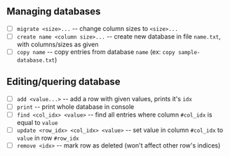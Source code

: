 ## Managing databases
- [ ] `migrate <size>...` -- change column sizes to `<size>...`
- [ ] `create name <column size>...` -- create new database in file `name.txt`, with columns/sizes as given
- [ ] `copy name` -- copy entries from database `name` (ex: `copy sample-database.txt`)

## Editing/quering database
- [ ] `add <value...>` -- add a row with given values, prints it's `idx`
- [ ] `print` -- print whole database in console
- [ ] `find <col_idx> <value>` -- find all entries where column `#col_idx` is equal to `value`
- [ ] `update <row_idx> <col_idx> <value>` -- set value in column `#col_idx` to `value` in row `#row_idx`
- [ ] `remove <idx>` -- mark row as deleted (won't affect other row's indices)
